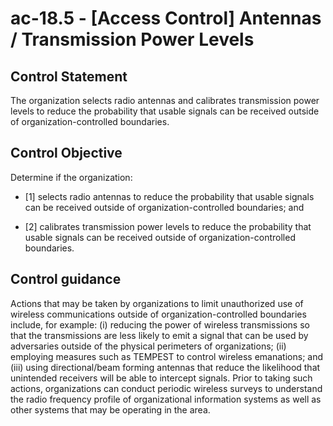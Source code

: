 # ac-18.5 - \[Access Control\] Antennas / Transmission Power Levels

## Control Statement

The organization selects radio antennas and calibrates transmission power levels to reduce the probability that usable signals can be received outside of organization-controlled boundaries.

## Control Objective

Determine if the organization:

- \[1\] selects radio antennas to reduce the probability that usable signals can be received outside of organization-controlled boundaries; and

- \[2\] calibrates transmission power levels to reduce the probability that usable signals can be received outside of organization-controlled boundaries.

## Control guidance

Actions that may be taken by organizations to limit unauthorized use of wireless communications outside of organization-controlled boundaries include, for example: (i) reducing the power of wireless transmissions so that the transmissions are less likely to emit a signal that can be used by adversaries outside of the physical perimeters of organizations; (ii) employing measures such as TEMPEST to control wireless emanations; and (iii) using directional/beam forming antennas that reduce the likelihood that unintended receivers will be able to intercept signals. Prior to taking such actions, organizations can conduct periodic wireless surveys to understand the radio frequency profile of organizational information systems as well as other systems that may be operating in the area.
